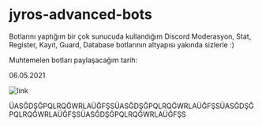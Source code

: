# jyros-advanced-bots
Botlarını yaptığım bir çok sunucuda kullandığım Discord Moderasyon, Stat, Register, Kayıt, Guard, Database botlarının altyapısı yakında sizlerle :)


Muhtemelen botları paylaşacağım tarih:


06.05.2021



![link](https://media.discordapp.net/attachments/830774767337865216/841689536589201468/unknown.png)

ÜASĞDŞĞPQLRQĞWRLAÜĞFŞSÜASĞDŞĞPQLRQĞWRLAÜĞFŞSÜASĞDŞĞPQLRQĞWRLAÜĞFŞSÜASĞDŞĞPQLRQĞWRLAÜĞFŞS
